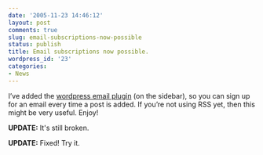 ```yaml
---
date: '2005-11-23 14:46:12'
layout: post
comments: true
slug: email-subscriptions-now-possible
status: publish
title: Email subscriptions now possible.
wordpress_id: '23'
categories:
- News
---
```


I’ve added the [wordpress email plugin](http://watershedstudio.com/portfolio/software/wp-email-notification.html) (on the sidebar), so you can sign up for an email every time a post is added. If you’re not using RSS yet, then this might be very useful. Enjoy!

**UPDATE:** It's still broken.

**UPDATE:** Fixed! Try it.
